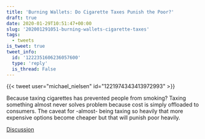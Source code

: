 ```yaml
---
title: 'Burning Wallets: Do Cigarette Taxes Punish the Poor?'
draft: true
date: 2020-01-29T10:51:47+00:00
slug: '202001291051-burning-wallets-cigarette-taxes'
tags:
  - tweets
is_tweet: true
tweet_info:
  id: '1222351606236057600'
  type: 'reply'
  is_thread: False
---
```




{{< tweet user="michael_nielsen" id="1221974343413972993" >}}

Because taxing cigarettes has prevented people from smoking? Taxing something almost never solves problem because cost is simply offloaded to consumers. The caveat for -almost- being taxing so heavily that more expensive options become cheaper but that will punish poor heavily.

[Discussion](https://x.com/sytelus/status/1222351606236057600)

